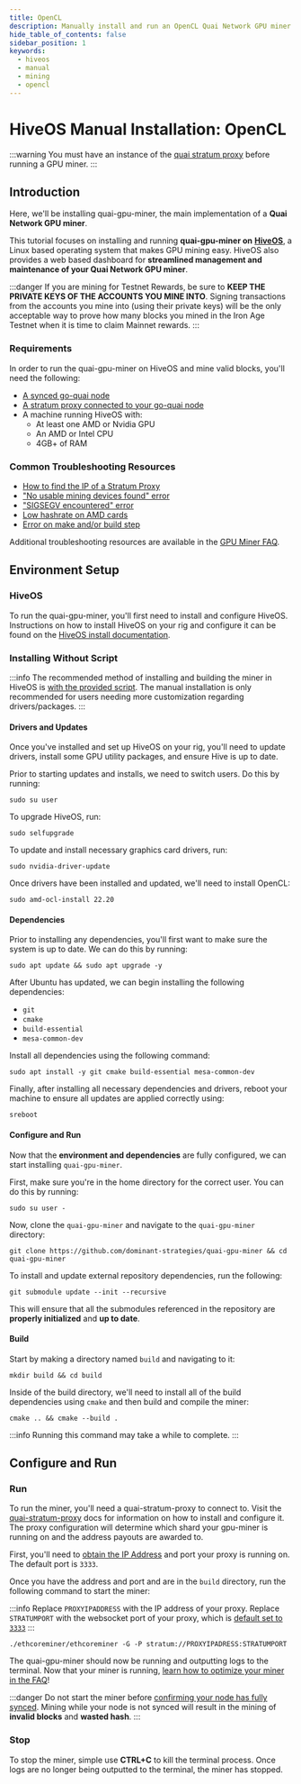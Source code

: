 ```yaml
---
title: OpenCL
description: Manually install and run an OpenCL Quai Network GPU miner on HiveOS.
hide_table_of_contents: false
sidebar_position: 1
keywords:
  - hiveos
  - manual
  - mining
  - opencl
---
```


# HiveOS Manual Installation: OpenCL

:::warning
You must have an instance of the [quai stratum proxy](../../../stratum-proxy/run-stratum.md) before running a GPU miner.
:::

## Introduction

Here, we'll be installing quai-gpu-miner, the main implementation of a **Quai Network GPU miner**.

This tutorial focuses on installing and running **quai-gpu-miner on** [**HiveOS**](https://hiveon.com/os/), a Linux based operating system that makes GPU mining easy. HiveOS also provides a web based dashboard for **streamlined management and maintenance of your Quai Network GPU miner**.

:::danger
If you are mining for Testnet Rewards, be sure to **KEEP THE PRIVATE KEYS OF THE ACCOUNTS YOU MINE INTO**. Signing transactions from the accounts you mine into (using their private keys) will be the only acceptable way to prove how many blocks you mined in the Iron Age Testnet when it is time to claim Mainnet rewards.
:::

### Requirements

In order to run the quai-gpu-miner on HiveOS and mine valid blocks, you'll need the following:

- [A synced go-quai node](../../../node/start-a-node.md)
- [A stratum proxy connected to your go-quai node](../../../stratum-proxy/run-stratum.md)
- A machine running HiveOS with:
  - At least one AMD or Nvidia GPU
  - An AMD or Intel CPU
  - 4GB+ of RAM

### Common Troubleshooting Resources

- [How to find the IP of a Stratum Proxy](../../../stratum-proxy/stratum-faq.md#stratum-ip-address)
- ["No usable mining devices found" error](../gpu-miner-faq.md#no-opencl-platforms-found--no-usable-mining-devices)
- ["SIGSEGV encountered" error](../gpu-miner-faq.md#sigsegv)
- [Low hashrate on AMD cards](../gpu-miner-faq.md#amd-low-hashrate)
- [Error on make and/or build step](../gpu-miner-faq.md#error-on-make-andor-build)

Additional troubleshooting resources are available in the [GPU Miner FAQ](../gpu-miner-faq.md).

## Environment Setup

### HiveOS

To run the quai-gpu-miner, you'll first need to install and configure HiveOS. Instructions on how to install HiveOS on your rig and configure it can be found on the [HiveOS install documentation](https://hiveon.com/install/).

### Installing Without Script

:::info
The recommended method of installing and building the miner in HiveOS is [with the provided script](../hive-auto.md). The manual installation is only recommended for users needing more customization regarding drivers/packages.
:::

#### Drivers and Updates

Once you've installed and set up HiveOS on your rig, you'll need to update drivers, install some GPU utility packages, and ensure Hive is up to date.

Prior to starting updates and installs, we need to switch users. Do this by running:

```shell
sudo su user
```

To upgrade HiveOS, run:

```shell
sudo selfupgrade
```

To update and install necessary graphics card drivers, run:

```shell
sudo nvidia-driver-update
```

Once drivers have been installed and updated, we'll need to install OpenCL:

```shell
sudo amd-ocl-install 22.20
```

#### Dependencies

Prior to installing any dependencies, you'll first want to make sure the system is up to date. We can do this by running:

```shell
sudo apt update && sudo apt upgrade -y
```

After Ubuntu has updated, we can begin installing the following dependencies:

- `git`
- `cmake`
- `build-essential`
- `mesa-common-dev`

Install all dependencies using the following command:

```shell
sudo apt install -y git cmake build-essential mesa-common-dev
```

Finally, after installing all necessary dependencies and drivers, reboot your machine to ensure all updates are applied correctly using:

```shell
sreboot
```

#### Configure and Run

Now that the **environment and dependencies** are fully configured, we can start installing `quai-gpu-miner`.

First, make sure you're in the home directory for the correct user. You can do this by running:

```shell
sudo su user -
```

Now, clone the `quai-gpu-miner` and navigate to the `quai-gpu-miner` directory:

```shell
git clone https://github.com/dominant-strategies/quai-gpu-miner && cd quai-gpu-miner
```

To install and update external repository dependencies, run the following:

```shell
git submodule update --init --recursive
```

This will ensure that all the submodules referenced in the repository are **properly initialized** and **up to date**.

#### Build

Start by making a directory named `build` and navigating to it:

```shell
mkdir build && cd build
```

Inside of the build directory, we'll need to install all of the build dependencies using `cmake` and then build and compile the miner:

```shell
cmake .. && cmake --build .
```

:::info
Running this command may take a while to complete.
:::

## Configure and Run

### Run

To run the miner, you'll need a quai-stratum-proxy to connect to. Visit the [quai-stratum-proxy](../../../stratum-proxy/run-stratum.md) docs for information on how to install and configure it. The proxy configuration will determine which shard your gpu-miner is running on and the address payouts are awarded to.

First, you'll need to [obtain the IP Address](../../../stratum-proxy/stratum-faq.md#stratum-ip-address) and port your proxy is running on. The default port is `3333`.

Once you have the address and port and are in the `build` directory, run the following command to start the miner:

:::info
Replace `PROXYIPADDRESS` with the IP address of your proxy. Replace `STRATUMPORT` with the websocket port of your proxy, which is [default set to `3333`](../../../stratum-proxy/stratum-faq.md#stratum-port)
:::

```shell
./ethcoreminer/ethcoreminer -G -P stratum://PROXYIPADRESS:STRATUMPORT
```

The quai-gpu-miner should now be running and outputting logs to the terminal. Now that your miner is running, [learn how to optimize your miner in the FAQ](../gpu-miner-faq.md#optimization)!

:::danger
Do not start the miner before [confirming your node has fully synced](../../../node/node-faq.md#check-sync-status). Mining while your node is not synced will result in the mining of **invalid blocks** and **wasted hash**.
:::

### Stop

To stop the miner, simple use **CTRL+C** to kill the terminal process. Once logs are no longer being outputted to the terminal, the miner has stopped.